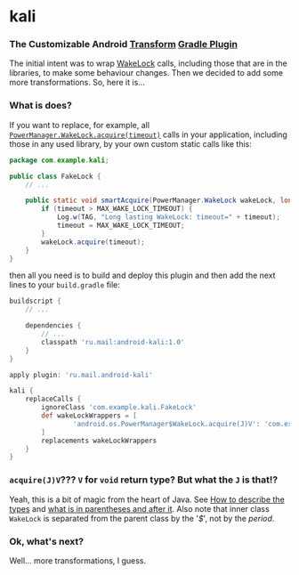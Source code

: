 kali
====
### The Customizable Android [Transform](http://tools.android.com/tech-docs/new-build-system/transform-api) [Gradle Plugin](https://docs.gradle.org/current/userguide/custom_plugins.html)

The initial intent was to wrap [WakeLock](https://developer.android.com/reference/android/os/PowerManager.WakeLock.html) calls, including those that are in the libraries, to make some behaviour changes. Then we decided to add some more transformations. So, here it is...

### What is does?
If you want to replace, for example, all [`PowerManager.WakeLock.acquire(timeout)`](https://developer.android.com/reference/android/os/PowerManager.WakeLock.html#acquire()) calls in your application, including those in any used library, by your own custom static calls like this:
```java
package com.example.kali;

public class FakeLock {
    // ...

    public static void smartAcquire(PowerManager.WakeLock wakeLock, long timeout) {
        if (timeout > MAX_WAKE_LOCK_TIMEOUT) {
            Log.w(TAG, "Long lasting WakeLock: timeout=" + timeout);
            timeout = MAX_WAKE_LOCK_TIMEOUT;
        }
        wakeLock.acquire(timeout);
    }
}
```
then all you need is to build and deploy this plugin and then add the next lines to your `build.gradle` file:
```gradle
buildscript {
    // ...

    dependencies {
        // ...
        classpath 'ru.mail:android-kali:1.0'
    }
}

apply plugin: 'ru.mail.android-kali'

kali {
    replaceCalls {
        ignoreClass 'com.example.kali.FakeLock'
        def wakeLockWrappers = [
                'android.os.PowerManager$WakeLock.acquire(J)V': 'com.example.kali.FakeLock.smartAcquire'
        ]
        replacements wakeLockWrappers
    }
}
```

### `acquire(J)V`??? `V` for `void` return type? But what the `J` is that!?
Yeah, this is a bit of magic from the heart of Java. See [How to describe the types](https://docs.oracle.com/javase/specs/jvms/se7/html/jvms-4.html#jvms-4.3.2) and [what is in parentheses and after it](https://docs.oracle.com/javase/specs/jvms/se7/html/jvms-4.html#jvms-4.3.3). Also note that inner class `WakeLock` is separated from the parent class by the '*$*', not by the *period*.

### Ok, what's next?
Well... more transformations, I guess.
